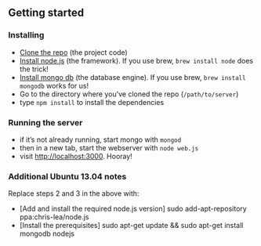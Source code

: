 ## Getting started

### Installing

 * [Clone the repo](https://github.com/OAButton/server) (the project code)
 * [Install node.js](http://nodejs.org/) (the framework). If you use brew, `brew install node` does the trick!
 * [Install mongo db](http://www.mongodb.org/downloads) (the database engine). If you use brew, `brew install mongodb` works for us!
 * Go to the directory where you’ve cloned the repo (`/path/to/server`)
 * type `npm install` to install the dependencies

### Running the server

 * if it’s not already running, start mongo with `mongod`
 * then in a new tab, start the webserver with `node web.js`
 * visit <http://localhost:3000>. Hooray!

### Additional Ubuntu 13.04 notes

Replace steps 2 and 3 in the above with:

 * [Add and install the required node.js version] sudo add-apt-repository ppa:chris-lea/node.js
 * [Install the prerequisites] sudo apt-get update && sudo apt-get install mongodb nodejs
